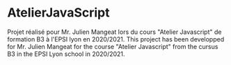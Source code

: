 # AtelierJavaScript

Projet réalisé pour Mr. Julien Mangeat lors du cours "Atelier Javascript" de formation B3 à l'EPSI lyon en 2020/2021.
This project has been developped for Mr. Julien Mangeat for the course "Atelier Javascript" from the cursus B3 in the EPSI Lyon school in 2020/2021.
